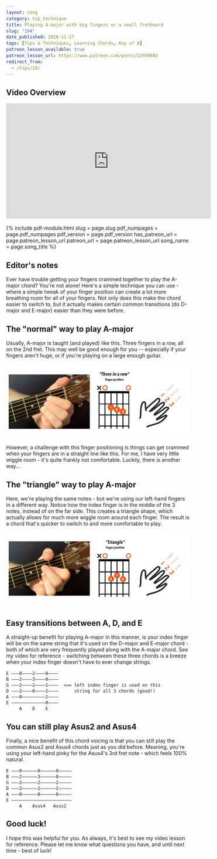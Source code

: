 ```yaml
---
layout: song
category: tip_technique
title: Playing A-major with big fingers or a small fretboard
slug: "194"
date_published: 2018-11-27
tags: [Tips & Techniques, Learning Chords, Key of A]
patreon_lesson_available: true
patreon_lesson_url: https://www.patreon.com/posts/22959683
redirect_from:
  - /tips/18/
---
```


## Video Overview

<iframe width="560" height="315" src="https://www.youtube.com/embed/DO1WVBfwG0Y?showinfo=0" frameborder="0" allowfullscreen></iframe>


{% include pdf-module.html
     slug = page.slug
     pdf_numpages = page.pdf_numpages
     pdf_version = page.pdf_version
     has_patreon_url = page.patreon_lesson_url
     patreon_url = page.patreon_lesson_url
     song_name = page.song_title %}

## Editor's notes

Ever have trouble getting your fingers crammed together to play the A-major chord? You're not alone! Here's a simple technique you can use - where a simple tweak of your finger position can create a lot more breathing room for all of your fingers. Not only does this make the chord easier to switch to, but it actually makes certain common transitions (do D-major and E-major) easier than they were before.

## The "normal" way to play A-major

Usually, A-major is taught (and played) like this. Three fingers in a row, all on the 2nd fret. This may well be good enough for you -- especially if your fingers aren't huge, or if you're playing on a large enough guitar.

<img src="/images/posts/tip-18-a-shape-normal.jpg" />

However, a challenge with this finger positioning is things can get crammed when your fingers are in a straight line like this. For me, I have very little wiggle room - it's quite frankly not comfortable. Luckily, there is another way...

## The "triangle" way to play A-major

Here, we're playing the same notes - but we're using our left-hand fingers in a different way. Notice how the index finger is in the middle of the 3 notes, instead of on the far side. This creates a triangle shape, which actually allows for much more wiggle room around each finger. The result is a chord that's quicker to switch to and more comfortable to play.

<img src="/images/posts/tip-18-a-shape-triangle.jpg" />

## Easy transitions between A, D, and E

A straight-up benefit for playing A-major in this manner, is your index finger will be on the same string that it's used on the D-major and E-major chord - both of which are very frequently played along with the A-major chord. See my video for reference - switching between these three chords is a breeze when your index finger doesn't have to ever change strings.

    E –––0––––2––––0––––
    B –––2––––3––––0––––
    G –––2––––2––––1––––  <== left index finger is used on this
    D –––2––––0––––2––––      string for all 3 chords (good!)
    A –––0–––––––––2––––
    E –––––––––––––0––––
         A    D    E

## You can still play Asus2 and Asus4

Finally, a nice benefit of this chord voicing is that you can still play the common Asus2 and Asus4 chords just as you did before. Meaning, you're using your left-hand pinky for the Asus4's 3rd fret note - which feels 100% natural.

    E –––0––––––0––––––0–––––
    B –––2––––––3––––––0–––––
    G –––2––––––2––––––2–––––
    D –––2––––––2––––––2–––––
    A –––0––––––0––––––0–––––
    E –––––––––––––––––––––––
         A    Asus4   Asus2

## Good luck!

I hope this was helpful for you. As always, it's best to see my video lesson for reference. Please let me know what questions you have, and until next time - best of luck!
